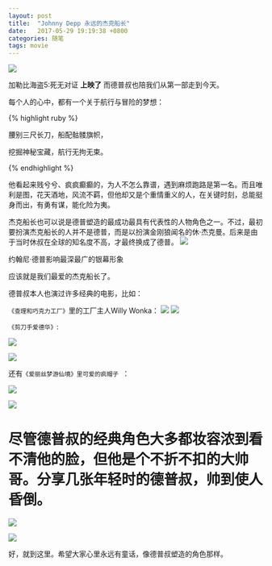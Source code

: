 ```yaml
---
layout: post
title:  "Johnny Depp 永远的杰克船长"
date:   2017-05-29 19:19:38 +0800
categories: 随笔
tags: movie
---
```




![](https://timgsa.baidu.com/timg?image&quality=80&size=b9999_10000&sec=1495729048044&di=e727ff9e66b655bf5171bd0d7a63a0ea&imgtype=0&src=http%3A%2F%2Fwww.renwen.com%2Fphoto%2F11%2F510%2F1151015_1408603528408372.jpg )

加勒比海盗5:死无对证  **上映了**
而德普叔也陪我们从第一部走到今天。

每个人的心中，都有一个关于航行与冒险的梦想：

{% highlight ruby %}

腰别三尺长刀，船配骷髅旗帜，

挖掘神秘宝藏，航行无拘无束。

{% endhighlight %}



他看起来贱兮兮、疯疯癫癫的，为人不怎么靠谱，遇到麻烦跑路是第一名。而且唯利是图，花天酒地，风流不羁，但他却又是个重情重义的人，在关键时刻，总能挺身而出，有勇有谋，能化险为夷。

杰克船长也可以说是德普塑造的最成功最具有代表性的人物角色之一。不过，最初要扮演杰克船长的人并不是德普，而是以扮演金刚狼闻名的休·杰克曼。后来是由于当时休叔在全球的知名度不高，才最终换成了德普。
![](https://timgsa.baidu.com/timg?image&quality=80&size=b9999_10000&sec=1495729704284&di=15b31d8edc63d6022559b59de1f13ea8&imgtype=0&src=http%3A%2F%2Fpic2.orsoon.com%2F2017%2F0516%2F20170516015757844.jpg)

约翰尼·德普影响最深最广的银幕形象

应该就是我们最爱的杰克船长了。

德普叔本人也演过许多经典的电影，比如：

`《查理和巧克力工厂》`里的工厂主人Willy Wonka：
![](https://timgsa.baidu.com/timg?image&quality=80&size=b9999_10000&sec=1495730484270&di=cc48d304c9b8391742566913c8157026&imgtype=0&src=http%3A%2F%2Fi.gtimg.cn%2Fqqlive%2Fimg%2Fjpgcache%2Ffiles%2Fqqvideo%2Fr%2Frzunc9o5l5h1kzj.jpg)
![ ](https://timgsa.baidu.com/timg?image&quality=80&size=b9999_10000&sec=1495730454693&di=950d4c52ce52d32a12137359a5e130b2&imgtype=0&src=http%3A%2F%2Fi-7.vcimg.com%2Fcrop%2F2f96ca9da1c994b9ec34f26a412dc2be178416%2528600x%2529%2Fthumb.jpg)


`《剪刀手爱德华》`:


![](https://timgsa.baidu.com/timg?image&quality=80&size=b9999_10000&sec=1495730611280&di=e690fe07958d67d02528fd9f4cc91f6a&imgtype=0&src=http%3A%2F%2Fwww.qqleju.com%2Fuploads%2Fallimg%2F130702%2F02-112657_596.jpg)

![](https://timgsa.baidu.com/timg?image&quality=80&size=b9999_10000&sec=1495730654042&di=0966ddbb972e8b00b16250141184b56c&imgtype=0&src=http%3A%2F%2Fimg22.mtime.cn%2Fup%2F2011%2F06%2F18%2F191755.83394411_o.jpg)

还有`《爱丽丝梦游仙境》里可爱的疯帽子 `：

![](https://timgsa.baidu.com/timg?image&quality=80&size=b9999_10000&sec=1495730903126&di=9685b88512bcd4275d6522b797a080a8&imgtype=0&src=http%3A%2F%2Fi.dimg.cc%2F86%2F1c%2F10%2F76%2F9e%2Fe6%2F3a%2F8a%2Fa2%2F70%2F87%2Fa6%2F42%2Fb2%2F5c%2F05.jpg)

![](https://timgsa.baidu.com/timg?image&quality=80&size=b9999_10000&sec=1495730948949&di=30170a50e4feec21eefadb14a2ca006e&imgtype=0&src=http%3A%2F%2Fpic.anfensi.com%2FUploads%2FEditor%2F2016-04-26%2F571ebbfd11098.jpg)

# 尽管德普叔的经典角色大多都妆容浓到看不清他的脸，但他是个不折不扣的大帅哥。分享几张年轻时的德普叔，帅到使人昏倒。

![](https://timgsa.baidu.com/timg?image&quality=80&size=b9999_10000&sec=1495731126687&di=2e2d25dd5f012775f3a6dc28ad2d80ae&imgtype=0&src=http%3A%2F%2Fimg22.mtime.cn%2Fup%2F2010%2F11%2F03%2F111321.15525862_o.jpg)

![](https://timgsa.baidu.com/timg?image&quality=80&size=b9999_10000&sec=1495731268239&di=48c88fb5d1b9ad336bef0976625dbc25&imgtype=0&src=http%3A%2F%2Fimg5.duitang.com%2Fuploads%2Fitem%2F201201%2F16%2F20120116232245_nwssM.thumb.700_0.jpg)

好，就到这里。希望大家心里永远有童话，像德普叔塑造的角色那样。

